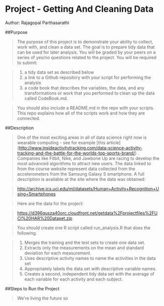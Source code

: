 # Project - Getting And Cleaning Data
Author: Rajagopal Parthasarathi


##Purpose
>The purpose of this project is to demonstrate your ability to collect, work with, and clean a data set. 
>The goal is to prepare tidy data that can be used for later analysis.
>You will be graded by your peers on a series of yes/no questions related to the project. You will be required to submit: 
 
>1. a tidy data set as described below
>2. a link to a Github repository with your script for performing the analysis
>3. a code book that describes the variables, the data, and any transformations or work that you 
   performed to clean up the data called CodeBook.md. 

>You should also include a README.md in the repo with your scripts. This repo explains how all of the scripts work and how they are connected. 


##Description
>One of the most exciting areas in all of data science right now is wearable computing - see for example [this article] (http://www.insideactivitytracking.com/data-science-activity-tracking-and-the-battle-for-the-worlds-top-sports-brand/) .
>Companies like Fitbit, Nike, and Jawbone Up are racing to develop the most advanced algorithms to attract new users. 
>The data linked to from the course website represent data collected from the accelerometers from the Samsung Galaxy S smartphone.
>A full description is available at the site where the data was obtained:

>http://archive.ics.uci.edu/ml/datasets/Human+Activity+Recognition+Using+Smartphones

>Here are the data for the project:

>https://d396qusza40orc.cloudfront.net/getdata%2Fprojectfiles%2FUCI%20HAR%20Dataset.zip

>You should create one R script called run_analysis.R that does the following. 

  >1. Merges the training and the test sets to create one data set.
  >2. Extracts only the measurements on the mean and standard deviation for each measurement. 
  >3. Uses descriptive activity names to name the activities in the data set
  >4. Appropriately labels the data set with descriptive variable names. 
  >5. Creates a second, independent tidy data set with the average of each variable for each activity and each subject. 


##Steps to Run the Project

> We're living the future so
